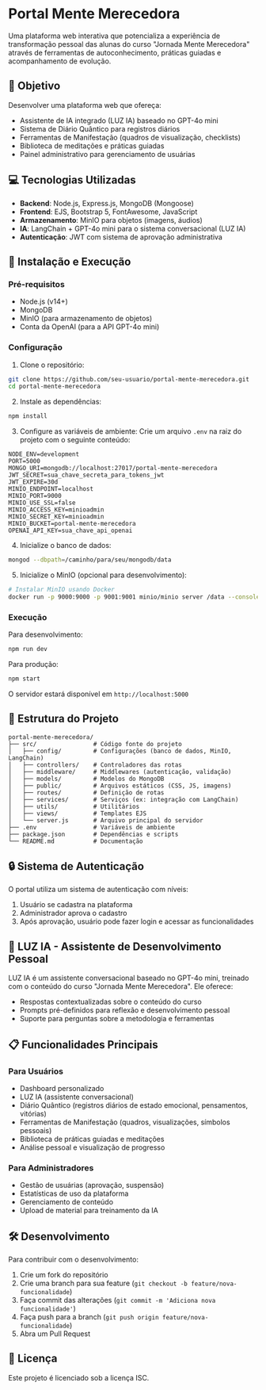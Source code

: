 # Portal Mente Merecedora

Uma plataforma web interativa que potencializa a experiência de transformação pessoal das alunas do curso "Jornada Mente Merecedora" através de ferramentas de autoconhecimento, práticas guiadas e acompanhamento de evolução.

## 🎯 Objetivo

Desenvolver uma plataforma web que ofereça:
- Assistente de IA integrado (LUZ IA) baseado no GPT-4o mini
- Sistema de Diário Quântico para registros diários
- Ferramentas de Manifestação (quadros de visualização, checklists)
- Biblioteca de meditações e práticas guiadas
- Painel administrativo para gerenciamento de usuárias

## 💻 Tecnologias Utilizadas

- **Backend**: Node.js, Express.js, MongoDB (Mongoose)
- **Frontend**: EJS, Bootstrap 5, FontAwesome, JavaScript
- **Armazenamento**: MinIO para objetos (imagens, áudios)
- **IA**: LangChain + GPT-4o mini para o sistema conversacional (LUZ IA)
- **Autenticação**: JWT com sistema de aprovação administrativa

## 🚀 Instalação e Execução

### Pré-requisitos

- Node.js (v14+)
- MongoDB
- MinIO (para armazenamento de objetos)
- Conta da OpenAI (para a API GPT-4o mini)

### Configuração

1. Clone o repositório:
```bash
git clone https://github.com/seu-usuario/portal-mente-merecedora.git
cd portal-mente-merecedora
```

2. Instale as dependências:
```bash
npm install
```

3. Configure as variáveis de ambiente:
Crie um arquivo `.env` na raiz do projeto com o seguinte conteúdo:

```
NODE_ENV=development
PORT=5000
MONGO_URI=mongodb://localhost:27017/portal-mente-merecedora
JWT_SECRET=sua_chave_secreta_para_tokens_jwt
JWT_EXPIRE=30d
MINIO_ENDPOINT=localhost
MINIO_PORT=9000
MINIO_USE_SSL=false
MINIO_ACCESS_KEY=minioadmin
MINIO_SECRET_KEY=minioadmin
MINIO_BUCKET=portal-mente-merecedora
OPENAI_API_KEY=sua_chave_api_openai
```

4. Inicialize o banco de dados:
```bash
mongod --dbpath=/caminho/para/seu/mongodb/data
```

5. Inicialize o MinIO (opcional para desenvolvimento):
```bash
# Instalar MinIO usando Docker
docker run -p 9000:9000 -p 9001:9001 minio/minio server /data --console-address ":9001"
```

### Execução

Para desenvolvimento:
```bash
npm run dev
```

Para produção:
```bash
npm start
```

O servidor estará disponível em `http://localhost:5000`

## 📂 Estrutura do Projeto

```
portal-mente-merecedora/
├── src/                # Código fonte do projeto
│   ├── config/         # Configurações (banco de dados, MinIO, LangChain)
│   ├── controllers/    # Controladores das rotas
│   ├── middleware/     # Middlewares (autenticação, validação)
│   ├── models/         # Modelos do MongoDB
│   ├── public/         # Arquivos estáticos (CSS, JS, imagens)
│   ├── routes/         # Definição de rotas
│   ├── services/       # Serviços (ex: integração com LangChain)
│   ├── utils/          # Utilitários
│   ├── views/          # Templates EJS
│   └── server.js       # Arquivo principal do servidor
├── .env                # Variáveis de ambiente
├── package.json        # Dependências e scripts
└── README.md           # Documentação
```

## 🔒 Sistema de Autenticação

O portal utiliza um sistema de autenticação com níveis:

1. Usuário se cadastra na plataforma
2. Administrador aprova o cadastro
3. Após aprovação, usuário pode fazer login e acessar as funcionalidades

## 🤖 LUZ IA - Assistente de Desenvolvimento Pessoal

LUZ IA é um assistente conversacional baseado no GPT-4o mini, treinado com o conteúdo do curso "Jornada Mente Merecedora". Ele oferece:

- Respostas contextualizadas sobre o conteúdo do curso
- Prompts pré-definidos para reflexão e desenvolvimento pessoal
- Suporte para perguntas sobre a metodologia e ferramentas

## 📋 Funcionalidades Principais

### Para Usuários
- Dashboard personalizado
- LUZ IA (assistente conversacional)
- Diário Quântico (registros diários de estado emocional, pensamentos, vitórias)
- Ferramentas de Manifestação (quadros, visualizações, símbolos pessoais)
- Biblioteca de práticas guiadas e meditações
- Análise pessoal e visualização de progresso

### Para Administradores
- Gestão de usuárias (aprovação, suspensão)
- Estatísticas de uso da plataforma
- Gerenciamento de conteúdo
- Upload de material para treinamento da IA

## 🛠️ Desenvolvimento

Para contribuir com o desenvolvimento:

1. Crie um fork do repositório
2. Crie uma branch para sua feature (`git checkout -b feature/nova-funcionalidade`)
3. Faça commit das alterações (`git commit -m 'Adiciona nova funcionalidade'`)
4. Faça push para a branch (`git push origin feature/nova-funcionalidade`)
5. Abra um Pull Request

## 📄 Licença

Este projeto é licenciado sob a licença ISC.
